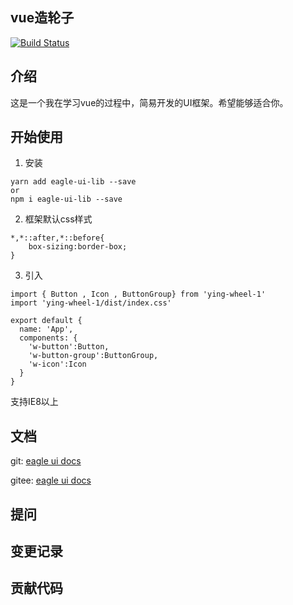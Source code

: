 ## vue造轮子

[![Build Status](https://travis-ci.org/YingJiangHui/vue-wheel.svg?branch=master)](https://travis-ci.org/YingJiangHui/vue-wheel)

## 介绍

这是一个我在学习vue的过程中，简易开发的UI框架。希望能够适合你。
## 开始使用
1. 安装
```
yarn add eagle-ui-lib --save
or
npm i eagle-ui-lib --save
```
2. 框架默认css样式
```
*,*::after,*::before{
    box-sizing:border-box;
}
```
3. 引入

```
import { Button , Icon , ButtonGroup} from 'ying-wheel-1'
import 'ying-wheel-1/dist/index.css'

export default {
  name: 'App',
  components: {
    'w-button':Button,
    'w-button-group':ButtonGroup,
    'w-icon':Icon
  }
}
```
支持IE8以上

## 文档
git: [eagle ui docs](https://yingjianghui.github.io/eagle-ui-docs/)

gitee: [eagle ui docs](https://yingjianghui.gitee.io/eagle-ui-docs)

 
## 提问

## 变更记录

## 贡献代码